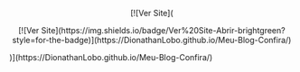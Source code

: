 <p align="center">
  [![Ver Site](<p align="center">
  [![Ver Site](https://img.shields.io/badge/Ver%20Site-Abrir-brightgreen?style=for-the-badge)](https://DionathanLobo.github.io/Meu-Blog-Confira/)
</p>)](https://DionathanLobo.github.io/Meu-Blog-Confira/)
</p>
